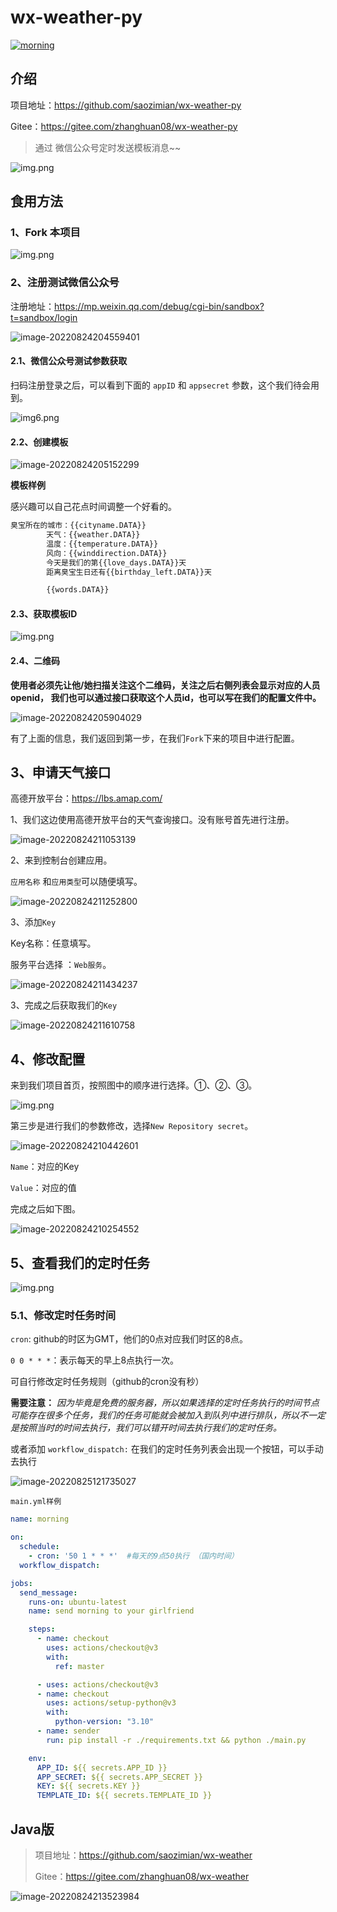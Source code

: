 # wx-weather-py

[![morning](https://github.com/saozimian/wx-weather-py/actions/workflows/main.yml/badge.svg)](https://github.com/saozimian/wx-weather-py/actions/workflows/main.yml)

## 介绍

项目地址：https://github.com/saozimian/wx-weather-py

Gitee：https://gitee.com/zhanghuan08/wx-weather-py

> 通过 微信公众号定时发送模板消息~~

![img.png](https://image.codehuan.com/image/202208242046885.png)

## 食用方法

### 1、Fork 本项目

![img.png](https://image.codehuan.com/image/202208242046822.png)

### 2、注册测试微信公众号

注册地址：https://mp.weixin.qq.com/debug/cgi-bin/sandbox?t=sandbox/login

![image-20220824204559401](https://image.codehuan.com/image/202208242046231.png)

#### 2.1、微信公众号测试参数获取

扫码注册登录之后，可以看到下面的 `appID` 和 `appsecret` 参数，这个我们待会用到。

![img6.png](https://image.codehuan.com/image/202208242046456.png)

#### 2.2、创建模板

![image-20220824205152299](https://image.codehuan.com/image/202208242051657.png)

**模板样例**

感兴趣可以自己花点时间调整一个好看的。

```xml
臭宝所在的城市：{{cityname.DATA}}
        天气：{{weather.DATA}}
        温度：{{temperature.DATA}}
        风向：{{winddirection.DATA}}
        今天是我们的第{{love_days.DATA}}天
        距离臭宝生日还有{{birthday_left.DATA}}天

        {{words.DATA}}
```

#### 2.3、获取模板ID

![img.png](https://image.codehuan.com/image/202208242046594.png)

#### 2.4、二维码

**使用者必须先让他/她扫描关注这个二维码，关注之后右侧列表会显示对应的人员openid，
我们也可以通过接口获取这个人员id，也可以写在我们的配置文件中。**

![image-20220824205904029](https://image.codehuan.com/image/202208242059523.png)

有了上面的信息，我们返回到第一步，在我们`Fork`下来的项目中进行配置。

## 3、申请天气接口

高德开放平台：https://lbs.amap.com/

1、我们这边使用高德开放平台的天气查询接口。没有账号首先进行注册。

![image-20220824211053139](https://image.codehuan.com/image/202208242110590.png)

2、来到控制台创建应用。

`应用名称` 和`应用类型`可以随便填写。

![image-20220824211252800](https://image.codehuan.com/image/202208242112938.png)

3、添加`Key`

Key名称：任意填写。

服务平台选择 ：`Web服务`。

![image-20220824211434237](https://image.codehuan.com/image/202208242114560.png)

3、完成之后获取我们的`Key`

![image-20220824211610758](https://image.codehuan.com/image/202208242116977.png)

## 4、修改配置

来到我们项目首页，按照图中的顺序进行选择。①、②、③。

![img.png](https://image.codehuan.com/image/202208242046704.png)

第三步是进行我们的参数修改，选择`New Repository secret`。

![image-20220824210442601](https://image.codehuan.com/image/202208242104799.png)

`Name`：对应的Key

`Value`：对应的值

完成之后如下图。

![image-20220824210254552](https://image.codehuan.com/image/202208242103796.png)

## 5、查看我们的定时任务

![img.png](https://image.codehuan.com/image/202208242119166.png)

### 5.1、修改定时任务时间

`cron`: github的时区为GMT，他们的0点对应我们时区的8点。

`0 0 * * *`：表示每天的早上8点执行一次。

可自行修改定时任务规则（github的cron没有秒）

**需要注意：**
*因为毕竟是免费的服务器，所以如果选择的定时任务执行的时间节点可能存在很多个任务，我们的任务可能就会被加入到队列中进行排队，所以不一定是按照当时的时间去执行，我们可以错开时间去执行我们的定时任务。*

或者添加 `workflow_dispatch:` 在我们的定时任务列表会出现一个按钮，可以手动去执行

![image-20220825121735027](https://image.codehuan.com/image/202208251217399.png)

`main.yml样例`
```yaml
name: morning

on:
  schedule:
    - cron: '50 1 * * *'  #每天的9点50执行 （国内时间）  
  workflow_dispatch:

jobs:
  send_message:
    runs-on: ubuntu-latest
    name: send morning to your girlfriend

    steps:
      - name: checkout
        uses: actions/checkout@v3
        with:
          ref: master

      - uses: actions/checkout@v3
      - name: checkout
        uses: actions/setup-python@v3
        with:
          python-version: "3.10"
      - name: sender
        run: pip install -r ./requirements.txt && python ./main.py

    env:
      APP_ID: ${{ secrets.APP_ID }}
      APP_SECRET: ${{ secrets.APP_SECRET }}
      KEY: ${{ secrets.KEY }}
      TEMPLATE_ID: ${{ secrets.TEMPLATE_ID }}


```

## Java版

> 项目地址：https://github.com/saozimian/wx-weather
>
> Gitee：https://gitee.com/zhanghuan08/wx-weather

![image-20220824213523984](https://image.codehuan.com/image/202208242135105.png)
